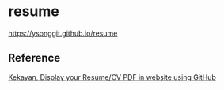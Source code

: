 # resume

https://ysonggit.github.io/resume 

## Reference

[Kekayan, Display your Resume/CV PDF in website using GitHub](https://medium.com/@kekayan/display-your-resume-cv-pdf-in-website-using-github-73a088ac961d)
